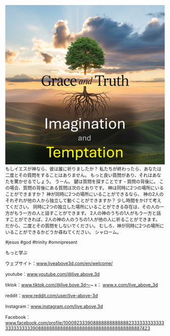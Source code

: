 ![Video cover image](../cover.jpg)
もしイエスが神なら、彼は誰に祈りましたか？
私たちが終わったら、あなたは二度とその質問をすることはありません。
もっと良い質問があり、それはあなたを驚かせるでしょう。
うーん。
鍵は質問を探すことです - 質問の背後に。
この場合、質問の背後にある質問は次のとおりです。
神は同時に2つの場所にいることができますか？
神が同時に2つの場所にいることができるなら、
神の2人のそれぞれが他の人から独立して動くことができますか？
少し時間をかけて考えてください。
同時に2つの独立した場所にいることができる存在は、その人の一方がもう一方の人と話すことができます。
2人の神のうちの1人がもう一方と話すことができれば、2人の神の人のうちの1人が他の人に祈ることができます。
だから、二度とその質問をしないでください。
むしろ、神が同時に2つの場所にいることができるかどうか尋ねてください。
シャローム。


#jesus #god #trinity #omnipresent


もっと学ぶ

ウェブサイト：www.liveabove3d.com/en/welcome/

youtube：www.youtube.com/@live.above.3d

tiktok：www.tiktok.com/@live.bove.3d〜~ x： www.x.com/live_above_3d

reddit：www.reddit.com/user/live-above-3d

Instagram：www.instagram.com/live.above.3d

Facebook：www.facebook.com/profile/100092333908888888888888233333333333333333333339088888888888888888888888888888888888887423

